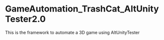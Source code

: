 # GameAutomation_TrashCat_AltUnityTester2.0
This is the framework to automate a 3D game using AltUnityTester
